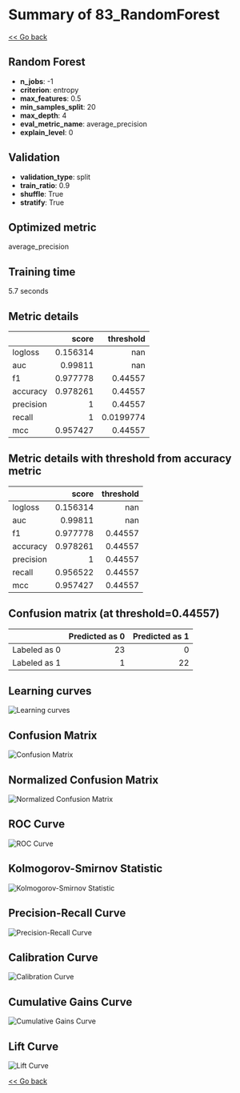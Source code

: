 # Summary of 83_RandomForest

[<< Go back](../README.md)


## Random Forest
- **n_jobs**: -1
- **criterion**: entropy
- **max_features**: 0.5
- **min_samples_split**: 20
- **max_depth**: 4
- **eval_metric_name**: average_precision
- **explain_level**: 0

## Validation
 - **validation_type**: split
 - **train_ratio**: 0.9
 - **shuffle**: True
 - **stratify**: True

## Optimized metric
average_precision

## Training time

5.7 seconds

## Metric details
|           |    score |   threshold |
|:----------|---------:|------------:|
| logloss   | 0.156314 | nan         |
| auc       | 0.99811  | nan         |
| f1        | 0.977778 |   0.44557   |
| accuracy  | 0.978261 |   0.44557   |
| precision | 1        |   0.44557   |
| recall    | 1        |   0.0199774 |
| mcc       | 0.957427 |   0.44557   |


## Metric details with threshold from accuracy metric
|           |    score |   threshold |
|:----------|---------:|------------:|
| logloss   | 0.156314 |   nan       |
| auc       | 0.99811  |   nan       |
| f1        | 0.977778 |     0.44557 |
| accuracy  | 0.978261 |     0.44557 |
| precision | 1        |     0.44557 |
| recall    | 0.956522 |     0.44557 |
| mcc       | 0.957427 |     0.44557 |


## Confusion matrix (at threshold=0.44557)
|              |   Predicted as 0 |   Predicted as 1 |
|:-------------|-----------------:|-----------------:|
| Labeled as 0 |               23 |                0 |
| Labeled as 1 |                1 |               22 |

## Learning curves
![Learning curves](learning_curves.png)
## Confusion Matrix

![Confusion Matrix](confusion_matrix.png)


## Normalized Confusion Matrix

![Normalized Confusion Matrix](confusion_matrix_normalized.png)


## ROC Curve

![ROC Curve](roc_curve.png)


## Kolmogorov-Smirnov Statistic

![Kolmogorov-Smirnov Statistic](ks_statistic.png)


## Precision-Recall Curve

![Precision-Recall Curve](precision_recall_curve.png)


## Calibration Curve

![Calibration Curve](calibration_curve_curve.png)


## Cumulative Gains Curve

![Cumulative Gains Curve](cumulative_gains_curve.png)


## Lift Curve

![Lift Curve](lift_curve.png)



[<< Go back](../README.md)
